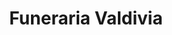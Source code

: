 ---
title: "Funeraria Valdivia"
url: /cochabamba/funeraria-valdivia/
shop: directores de funerarias
---